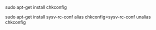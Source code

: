 sudo apt-get install chkconfig

sudo apt-get install sysv-rc-conf
alias chkconfig=sysv-rc-conf
unalias chkconfig


